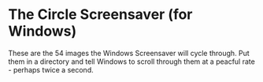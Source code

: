 # The Circle Screensaver (for Windows)

These are the 54 images the Windows Screensaver will cycle through. Put them in a directory and
tell Windows to scroll through them at a peacful rate - perhaps twice a second.
